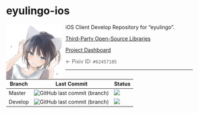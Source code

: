# eyulingo-ios

<img width="150" height="150" align="left" style="float: left; margin: 0 10px 0 0;" alt="Pixiv ID: #62457185" src="https://github.com/eyulingo/eyulingo-ios/blob/master/Icons/Apple/iPhone/AppIcon.appiconset/iphone-60x60@3x.png?raw=true">   

iOS Client Develop Repository for “eyulingo”.

> [Third-Party Open-Source Libraries](https://github.com/eyulingo/eyulingo-ios/blob/master/iOS/eyulingo/Pods/Target%20Support%20Files/Pods-Eyulingo/Pods-Eyulingo-acknowledgements.markdown)

> [Project Dashboard](https://github.com/eyulingo/eyulingo-dashboard)

> <- Pixiv ID: `#62457185`

---

| Branch | Last Commit | Status |
| ------------- | ------------- | ------------- |
| Master | ![GitHub last commit (branch)](https://img.shields.io/github/last-commit/eyulingo/eyulingo-ios/master.svg?style=flat-square) | ![](https://travis-ci.org/eyulingo/eyulingo-ios.svg?branch=master)  |
| Develop | ![GitHub last commit (branch)](https://img.shields.io/github/last-commit/eyulingo/eyulingo-ios/develop.svg?style=flat-square) | ![](https://travis-ci.org/eyulingo/eyulingo-ios.svg?branch=develop)  |
